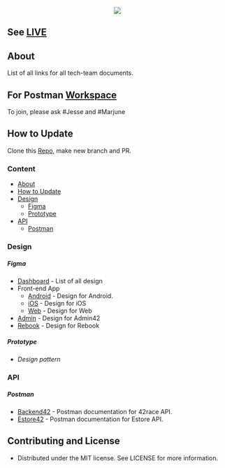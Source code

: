 <p align="center">
    <img src="https://raw.githubusercontent.com/42Race/42Documentation/master/logo.png">
</p>

## See [LIVE](https://42race.github.io/42Documentation/)

## About
List of all links for all tech-team documents.

## For Postman [Workspace](https://estore-42race.postman.co/workspaces/1993d94c-cc56-4bd3-887e-206dbcba6e4e/collections)
To join, please ask #Jesse and #Marjune

## How to Update
Clone this [Repo](git@github.com:42Race/42Documentation.git), make new branch and PR.

### Content
- [About](#about)
- [How to Update](#how-to-update)
- [Design](#figma) <!-- includes prototye, design patern, figma. etc-->
	- [Figma](##figma)
	- [Prototype](##prototype)
- [API](#api)
	- [Postman](##postman)


### Design
##### Figma
- [Dashboard](https://www.figma.com/files/team/537161027468115773/42race) - List of all design
- Front-end App
	- [Android](https://www.figma.com/files/project/590493/Android) - Design for Android.
	- [iOS](https://www.figma.com/files/project/606691/iOS) - Design for iOS
	- [Web](https://www.figma.com/files/project/597459/Web) - Design for Web
- [Admin](https://www.figma.com/files/project/872273) - Design for Admin42
- [Rebook](https://www.figma.com/files/project/872273) - Design for Rebook

##### Prototype
- *Design pattern*


### API
##### Postman
- [Backend42](https://documenter.getpostman.com/view/1947812/RztrHkoA) - Postman documentation for 42race API.
- [Estore42](https://documenter.getpostman.com/view/2756274/RztitqDH) - Postman documentation for Estore API.

## Contributing and License
 * Distributed under the MIT license. See LICENSE for more information.
